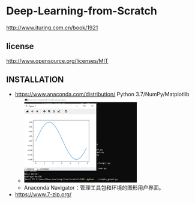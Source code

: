 # Deep-Learning-from-Scratch
http://www.ituring.com.cn/book/1921

## license
http://www.opensource.org/licenses/MIT

## INSTALLATION
* https://www.anaconda.com/distribution/  Python 3.7/NumPy/Matplotlib
   * ![simple_graph](alex/simple_graph.png)
   * Anaconda Navigator：管理工具包和环境的图形用户界面。
* https://www.7-zip.org/                 




